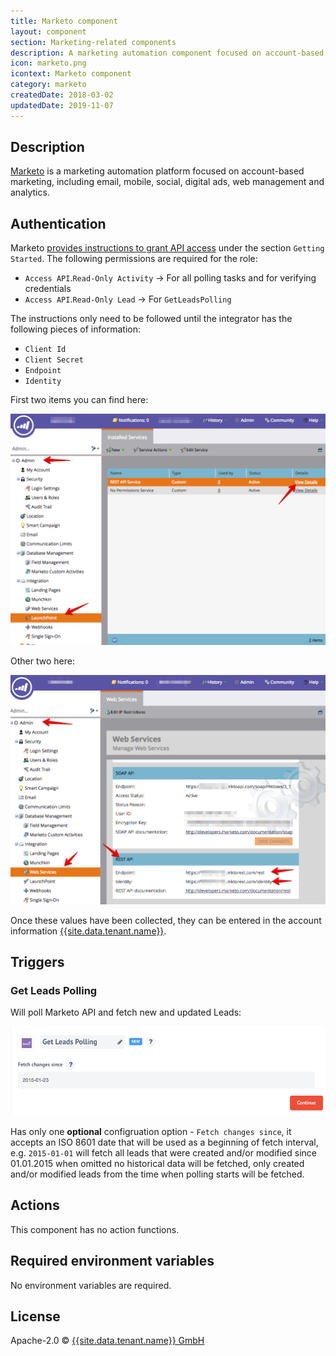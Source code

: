 ```yaml
---
title: Marketo component
layout: component
section: Marketing-related components
description: A marketing automation component focused on account-based marketing.
icon: marketo.png
icontext: Marketo component
category: marketo
createdDate: 2018-03-02
updatedDate: 2019-11-07
---
```


## Description

[Marketo](https://www.marketo.com/) is a marketing automation platform focused
on account-based marketing, including email, mobile, social, digital ads, web
management and analytics.

## Authentication

Marketo [provides instructions to grant API access](http://developers.marketo.com/rest-api/) under the section `Getting Started`.  The following permissions are required for the role:

 * `Access API`.`Read-Only Activity` -> For all polling tasks and for verifying
 credentials
 * `Access API`.`Read-Only Lead` -> For `GetLeadsPolling`

The instructions only need to be followed until the integrator has the following
pieces of information:
 * `Client Id`
 * `Client Secret`
 * `Endpoint`
 * `Identity`

First two items you can find here:

![Rest API serviceand no permissions service](img/rest-API-service-and-no-permissions-service.png)

Other two here:

![Endpoint and Identity](img/endpoint-and-identity.png)

Once these values have been collected, they can be entered in the account information [{{site.data.tenant.name}}](http://www.{{site.data.tenant.name}}).

## Triggers

### Get Leads Polling

Will poll Marketo API and fetch new and updated Leads:

![Get Leads Pooling](img/get-leads-pooling.png)

Has only one **optional** configruation option - `Fetch changes since`, it accepts an ISO 8601 date that will be used
as a beginning of fetch interval, e.g. `2015-01-01` will fetch all leads that were created and/or modified since 01.01.2015
when omitted no historical data will be fetched, only created and/or modified leads from the time when polling starts
will be fetched.

## Actions

This component has no action functions.

## Required environment variables

No environment variables are required.

## License

Apache-2.0 © [{{site.data.tenant.name}} GmbH](https://www.{{site.data.tenant.name}})
